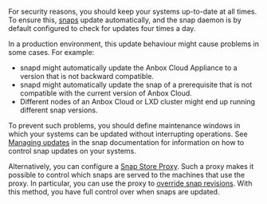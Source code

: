 For security reasons, you should keep your systems up-to-date at all times. To ensure this, [snaps](https://snapcraft.io/about) update automatically, and the snap daemon is by default configured to check for updates four times a day.

In a production environment, this update behaviour might cause problems in some cases. For example:

- snapd might automatically update the Anbox Cloud Appliance to a version that is not backward compatible.
- snapd might automatically update the snap of a prerequisite that is not compatible with the current version of Anbox Cloud.
- Different nodes of an Anbox Cloud or LXD cluster might end up running different snap versions.

To prevent such problems, you should define maintenance windows in which your systems can be updated without interrupting operations. See [Managing updates](https://snapcraft.io/docs/keeping-snaps-up-to-date) in the snap documentation for information on how to control snap updates on your systems.

Alternatively, you can configure a [Snap Store Proxy](https://docs.ubuntu.com/snap-store-proxy/). Such a proxy makes it possible to control which snaps are served to the machines that use the proxy. In particular, you can use the proxy to [override snap revisions](https://docs.ubuntu.com/snap-store-proxy/en/overrides). With this method, you have full control over when snaps are updated.
